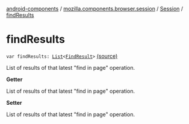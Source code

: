 [android-components](../../index.md) / [mozilla.components.browser.session](../index.md) / [Session](index.md) / [findResults](./find-results.md)

# findResults

`var findResults: `[`List`](https://kotlinlang.org/api/latest/jvm/stdlib/kotlin.collections/-list/index.html)`<`[`FindResult`](-find-result/index.md)`>` [(source)](https://github.com/mozilla-mobile/android-components/blob/master/components/browser/session/src/main/java/mozilla/components/browser/session/Session.kt#L331)

List of results of that latest "find in page" operation.

**Getter**

List of results of that latest "find in page" operation.

**Setter**

List of results of that latest "find in page" operation.

